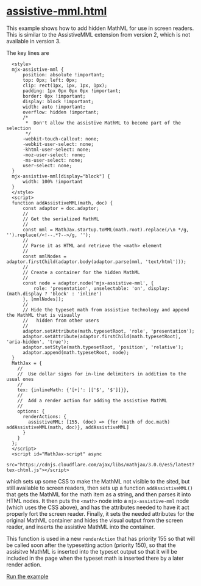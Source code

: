 # [assistive-mml.html](https://mathjax.github.io/MathJax-demos-web/tex-assistive.html)

This example shows how to add hidden MathML for use in screen readers.  This is similar to the AssistiveMML extension from version 2, which is not available in version 3.

The key lines are

```
  <style>
  mjx-assistive-mml {
      position: absolute !important;
      top: 0px; left: 0px;
      clip: rect(1px, 1px, 1px, 1px);
      padding: 1px 0px 0px 0px !important;
      border: 0px !important;
      display: block !important;
      width: auto !important;
      overflow: hidden !important;
      /*
       *  Don't allow the assistive MathML to become part of the selection
       */
      -webkit-touch-callout: none;
      -webkit-user-select: none;
      -khtml-user-select: none;
      -moz-user-select: none;
      -ms-user-select: none;
      user-select: none;
  }
  mjx-assistive-mml[display="block"] {
      width: 100% !important
  }
  </style>
  <script>
  function addAssistiveMML(math, doc) {
      const adaptor = doc.adaptor;
      //
      // Get the serialized MathML
      //
      const mml = MathJax.startup.toMML(math.root).replace(/\n */g, '').replace(/<!--.*?-->/g, '');
      //
      // Parse it as HTML and retrieve the <math> element
      //
      const mmlNodes = adaptor.firstChild(adaptor.body(adaptor.parse(mml, 'text/html')));
      //
      // Create a container for the hidden MathML
      //
      const node = adaptor.node('mjx-assistive-mml', {
          role: 'presentation', unselectable: 'on', display: (math.display ? 'block' : 'inline')
      }, [mmlNodes]);
      //
      // Hide the typeset math from assistive technology and append the MathML that is visually 
      //   hidden from other users
      //
      adaptor.setAttribute(math.typesetRoot, 'role', 'presentation');
      adaptor.setAttribute(adaptor.firstChild(math.typesetRoot), 'aria-hidden', 'true');
      adaptor.setStyle(math.typesetRoot, 'position', 'relative');
      adaptor.append(math.typesetRoot, node);
  }
  MathJax = {
    //
    //  Use dollar signs for in-line delimiters in addition to the usual ones
    //
    tex: {inlineMath: {'[+]': [['$', '$']]}},
    //
    //  Add a render action for adding the assistive MathML
    //
    options: {
      renderActions: {
        assistiveMML: [155, (doc) => {for (math of doc.math) addAssistiveMML(math, doc)}, addAssistiveMML]
      }
    }
  };
  </script>
  <script id="MathJax-script" async
   src="https://cdnjs.cloudflare.com/ajax/libs/mathjax/3.0.0/es5/latest?tex-chtml.js"></script>
```

which sets up some CSS to make the MathML not visible to the sited, but still available to screen readers, then sets up a function `addAssistiveMML()` that gets the MathML for the math item as a string, and then parses it into HTML nodes.  It then puts the `<math>` node into a `mjx-assistive-mml` node (which uses the CSS above), and has the attributes needed to have it act properly fort the screen reader.  Finally, it sets the needed attributes for the original MathML container and hides the visual output from the screen reader, and inserts the assistive MathML into the container.

This function is used in a new `renderAction` that has priority 155 so that will be called soon after the typesetting action (priority 150), so that the assisitve MathML is inserted into the typeset output so that it will be included in the page when the typeset math is inserted there by a later render action.

[Run the example](https://mathjax.github.io/MathJax-demos-web/assistive-mml.html)
